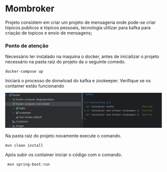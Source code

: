 # Mombroker

Projeto consistem em criar um projeto de mensageria onde pode-se criar tópicos publicos e tópicos pessoais, tecnologia utilizar para kafka para criação de topicos e envio de mensagens;

### Ponto de atenção
 Necessário ter instalado na maquina o docker, antes de inicializar o projeto necessário na pasta raiz do projeto da o seguinte comedo.
 
```` 
docker-compose up 
````

Iniciará o processo de donwload do kafka e zookeeper.
Verifique se os container estão funcionando 

![img.png](img.png)

Na pasta raiz do projeto novamente execute o comando.

````
mvn clean install
````


Após subir os container iniciar o código com o comando.
````
 mvn spring-boot:run
````